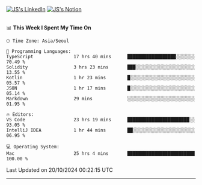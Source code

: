 
[![JS's LinkedIn](https://img.shields.io/badge/LinkedIn-blue?style=for-the-badge&logo=linkedin)](https://www.linkedin.com/in/jaeseung-lee-5a2a32139/) 
[![JS's Notion](https://img.shields.io/badge/Notion-black?style=for-the-badge&logo=notion)](https://bit.ly/ljswiki1) <br><br>
<!-- ![JS's GitHub stats](https://github-readme-stats-lemon-five.vercel.app/api?username=tkxkd0159&hide=contribs,prs,stars,issues&show_icons=true&theme=react&include_all_commits=true)   -->
<!-- ![Top Langs](https://github-readme-stats-lemon-five.vercel.app/api/top-langs/?username=tkxkd0159&layout=compact&hide=jupyter%20notebook,scss,html,css&langs_count=10)  -->


<!--START_SECTION:waka-->
📊 **This Week I Spent My Time On** 

```text
🕑︎ Time Zone: Asia/Seoul

💬 Programming Languages: 
TypeScript               17 hrs 40 mins      ██████████████████░░░░░░░   70.49 % 
Solidity                 3 hrs 23 mins       ███░░░░░░░░░░░░░░░░░░░░░░   13.55 % 
Kotlin                   1 hr 23 mins        █░░░░░░░░░░░░░░░░░░░░░░░░   05.57 % 
JSON                     1 hr 17 mins        █░░░░░░░░░░░░░░░░░░░░░░░░   05.14 % 
Markdown                 29 mins             ░░░░░░░░░░░░░░░░░░░░░░░░░   01.95 % 

🔥 Editors: 
VS Code                  23 hrs 19 mins      ███████████████████████░░   93.05 % 
IntelliJ IDEA            1 hr 44 mins        ██░░░░░░░░░░░░░░░░░░░░░░░   06.95 % 

💻 Operating System: 
Mac                      25 hrs 4 mins       █████████████████████████   100.00 % 
```


 Last Updated on 20/10/2024 00:22:15 UTC
<!--END_SECTION:waka-->

---
<!---
<a href="https://github.com/tkxkd0159/books">
  <img align="center" src="https://github-readme-stats-lemon-five.vercel.app/api/pin/?username=tkxkd0159&repo=books&theme=react" />
</a>
-->

<!---
- 🔭 I’m currently working on ...
- 🌱 I’m currently learning blockchain and distributed network
- 👯 I’m looking to collaborate on ...
- 🤔 I’m looking for help with ...
- 💬 Ask me about ...
- 📫 How to reach me: ...
- 😄 Pronouns: ...
- ⚡ Fun fact: ...
-->
